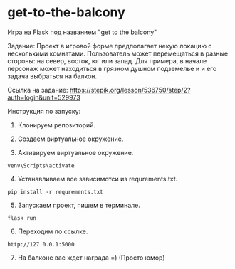 # get-to-the-balcony
Игра на Flask под названием "get to the balcony"

Задание: Проект в игровой форме предполагает некую локацию с несколькими комнатами. 
Пользователь может перемещаться в разные стороны: на север, восток, юг или запад. 
Для примера, в начале персонаж может находиться в грязном душном подземелье и и его задача выбраться на балкон.


Ссылка на задание: https://stepik.org/lesson/536750/step/2?auth=login&unit=529973


Инструкция по запуску:

1. Клонируем репозиторий.

2. Создаем виртуальное окружение.

3. Активируем виртуальное окружение.

```shell
venv\Scripts\activate
```

4. Устанавливаем все зависимотси из requrements.txt.

```shell
pip install -r requrements.txt
```

5. Запускаем проект, пишем в терминале.

```shell
flask run
```

6. Переходим по ссылке.

```shell
http://127.0.0.1:5000
```

7. На балконе вас ждет награда =) (Просто юмор)
